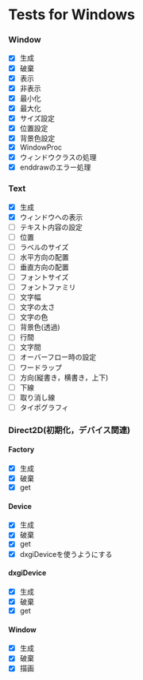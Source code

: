 # Tests for Windows

### Window

- [x] 生成
- [x] 破棄
- [x] 表示
- [x] 非表示
- [x] 最小化
- [x] 最大化
- [x] サイズ設定
- [x] 位置設定
- [x] 背景色設定
- [x] WindowProc
- [x] ウィンドウクラスの処理
- [x] enddrawのエラー処理

### Text

- [x] 生成
- [x] ウィンドウへの表示
- [ ] テキスト内容の設定
- [ ] 位置
- [ ] ラベルのサイズ
- [ ] 水平方向の配置
- [ ] 垂直方向の配置
- [ ] フォントサイズ
- [ ] フォントファミリ
- [ ] 文字幅
- [ ] 文字の太さ
- [ ] 文字の色
- [ ] 背景色(透過)
- [ ] 行間
- [ ] 文字間
- [ ] オーバーフロー時の設定
- [ ] ワードラップ
- [ ] 方向(縦書き，横書き，上下)
- [ ] 下線
- [ ] 取り消し線
- [ ] タイポグラフィ

### Direct2D(初期化，デバイス関連)

#### Factory

- [x] 生成
- [x] 破棄
- [x] get

#### Device

- [x] 生成
- [x] 破棄
- [x] get
- [x] dxgiDeviceを使うようにする

#### dxgiDevice

- [x] 生成
- [x] 破棄
- [x] get

#### Window

- [x] 生成
- [x] 破棄
- [x] 描画